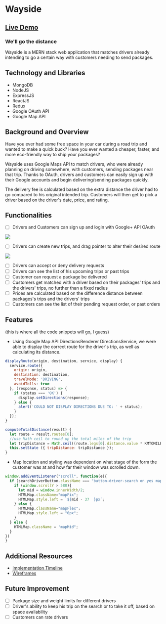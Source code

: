 
# Wayside

## [Live Demo](https://stark-ocean-27601.herokuapp.com/)

### We'll go the distance

Wayside is a MERN stack web application that matches drivers already intending to go a certain way with customers needing to send packages.

## Technology and Libraries
  * MongoDB
  * NodeJS
  * ExpressJS
  * ReactJS
  * Redux
  * Google OAuth API
  * Google Map API

## Background and Overview

Have you ever had some free space in your car during a road trip and wanted to make a quick buck? Have you ever wanted a cheaper, faster, and more eco-friendly way to ship your packages?

Wayside uses Google Maps API to match drivers, who were already planning on driving somewhere, with customers, sending packages near that trip. Thanks to OAuth, drivers and customers can easily sign up with their Google accounts and begin delivering/sending packages quickly.

The delivery fee is calculated based on the extra distance the driver had to go compared to his original intended trip. Customers will then get to pick a driver based on the driver's date, price, and rating.

## Functionalities
- [ ] Drivers and Customers can sign up and login with Google+ API OAuth

![](https://github.com/trungvuh/Practice-for-Flex/raw/master/Giphys/Splash.gif)

- [ ] Drivers can create new trips, and drag pointer to alter their desired route

![](https://github.com/trungvuh/Practice-for-Flex/raw/master/Giphys/Trip_New.gif)

- [ ] Drivers can accept or deny delivery requests
- [ ] Drivers can see the list of his upcoming trips or past trips
- [ ] Customer can request a package be delivered
- [ ] Customers get matched with a driver based on their packages' trips and the drivers' trips, no further than a fixed radius
- [ ] Prices are calculated based on the difference distance between packages's trips and the drivers' trips
- [ ] Customers can see the list of their pending request order, or past orders

## Features
(this is where all the code snippets will go, I guess)

* Using Google Map API DirectionsRenderer DirectionsService, we were able to display the correct route for the driver's trip, as well as calculating its distance.

```JavaScript
displayRoute(origin, destination, service, display) {
  service.route({
    origin: origin,
    destination: destination,
    travelMode: 'DRIVING',
    avoidTolls: true
  }, (response, status) => {
    if (status === 'OK') {
      display.setDirections(response);
    } else {
      alert('COULD NOT DISPLAY DIRECTIONS DUE TO: ' + status);
    }
  });
}

computeTotalDistance(result) {
  let route = result.routes[0];
  //use Math ceil to round up the total miles of the trip
  let tripDistance = Math.ceil((route.legs[0].distance.value * KMTOMILE));
  this.setState ({ tripDistance: tripDistance });
}
```

* Map location and styling was dependent on what stage of the form the customer was at and how far their window was scrolled down.

```JavaScript and CSS 
window.addEventListener("scroll", function(e){
  if (searchDriverButton.className === "button-driver-search on yes mapbutton"){
    if (window.scrollY > 580){
      let mid = window.innerWidth/2;
      HTMLMap.className="mapFix";
      HTMLMap.style.left = `${mid - 37  }px`;
    } else {
      HTMLMap.className="mapFlex";
      HTMLMap.style.left = "0px";
    }
  } else {
    HTMLMap.className = "mapMid";
  }
})
}
```

## Additional Resources

* [Implementation Timeline](https://github.com/Tyler-Chi/FlexProject/wiki/Implementation-Timeline)
* [Wireframes](https://github.com/Tyler-Chi/FlexProject/wiki/WireFrames)


## Future Improvement
- [ ] Package size and weight limits for different drivers
- [ ] Driver's ability to keep his trip on the search or to take it off, based on space availability
- [ ] Customers can rate drivers
